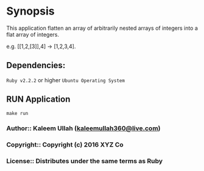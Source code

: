 # Synopsis

This application flatten an array of arbitrarily nested arrays of integers into a flat array of integers.

e.g. [[1,2,[3]],4] -> [1,2,3,4].

## Dependencies:

`Ruby v2.2.2` or higher
`Ubuntu Operating System`

## RUN Application

```
make run
```
  
### Author::    Kaleem Ullah  (kaleemullah360@live.com)
### Copyright:: Copyright (c) 2016 XYZ Co
### License::   Distributes under the same terms as Ruby
